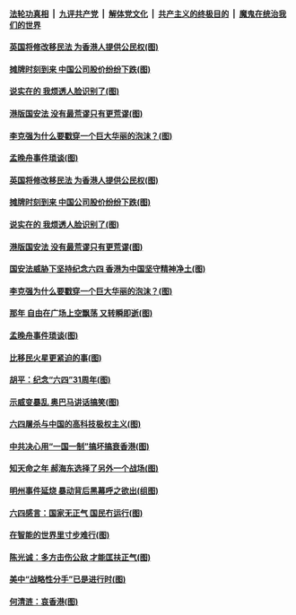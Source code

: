####  [法轮功真相](../../../../basic/blob/master/README.md?t=06062001) &nbsp;|&nbsp; [九评共产党](../../../../9ping.md/blob/master/README.md?t=06062001) &nbsp;|&nbsp; [解体党文化](../../../../jtdwh.md/blob/master/README.md?t=06062001)  &nbsp;|&nbsp; [共产主义的终极目的](../../../../gczydzjmd.md/blob/master/README.md?t=06062001) &nbsp;|&nbsp; [魔鬼在统治我们的世界](../../../../mgztzwmdsj.md/blob/master/README.md?t=06062001) 

#### [英国将修改移民法 为香港人提供公民权(图)](../pages/p4/935629.md?t=06062001) 

#### [摊牌时刻到来 中国公司股价纷纷下跌(图)](../pages/p4/935548.md?t=06062001) 

#### [说实在的 我烦透人脸识别了(图)](../pages/p4/935632.md?t=06062001) 

#### [港版国安法 没有最荒谬只有更荒谬(图)](../pages/p4/935628.md?t=06062001) 

#### [李克强为什么要戳穿一个巨大华丽的泡沫？(图)](../pages/p4/935636.md?t=06062001) 

#### [孟晚舟事件琐谈(图)](../pages/p4/935587.md?t=06062001) 

#### [英国将修改移民法 为香港人提供公民权(图)](../pages/p4/935629.md?t=06062001) 

#### [摊牌时刻到来 中国公司股价纷纷下跌(图)](../pages/p4/935548.md?t=06062001) 

#### [说实在的 我烦透人脸识别了(图)](../pages/p4/935632.md?t=06062001) 

#### [港版国安法 没有最荒谬只有更荒谬(图)](../pages/p4/935628.md?t=06062001) 

#### [国安法威胁下坚持纪念六四 香港为中国坚守精神净土(图)](../pages/p4/935627.md?t=06062001) 

#### [李克强为什么要戳穿一个巨大华丽的泡沫？(图)](../pages/p4/935636.md?t=06062001) 

#### [那年 自由在广场上空飘荡 又转瞬即逝(图)](../pages/p4/935637.md?t=06062001) 

#### [孟晚舟事件琐谈(图)](../pages/p4/935587.md?t=06062001) 

#### [比移民火星更紧迫的事(图)](../pages/p4/935570.md?t=06062001) 

#### [胡平：纪念“六四”31周年(图)](../pages/p4/935532.md?t=06062001) 

#### [示威变暴乱 奥巴马讲话搞笑(图)](../pages/p4/935538.md?t=06062001) 

#### [六四屠杀与中国的高科技极权主义(图)](../pages/p4/935531.md?t=06062001) 

#### [中共决心用“一国一制”搞坏搞衰香港(图)](../pages/p4/935535.md?t=06062001) 

#### [知天命之年 郝海东选择了另外一个战场(图)](../pages/p4/935526.md?t=06062001) 

#### [明州事件延烧 暴动背后黑幕呼之欲出(组图)](../pages/p4/935529.md?t=06062001) 

#### [六四感言：国家无正气 国民冇运行(图)](../pages/p4/935441.md?t=06062001) 

#### [在智能的世界里寸步难行(图)](../pages/p4/935439.md?t=06062001) 

#### [陈光诚：多方击伤公敌 才能匡扶正气(图)](../pages/p4/935436.md?t=06062001) 

#### [美中“战略性分手”已是进行时(图)](../pages/p4/935434.md?t=06062001) 

#### [何清涟：哀香港(图)](../pages/p4/935431.md?t=06062001) 

